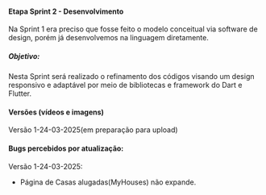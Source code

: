 #### Etapa Sprint 2 - Desenvolvimento

Na Sprint 1 era preciso que fosse feito o modelo conceitual via software de design, porém já desenvolvemos na linguagem diretamente.

##### Objetivo:

Nesta Sprint será realizado o refinamento dos códigos visando um design responsivo e adaptável por meio de bibliotecas e framework do Dart e Flutter.

#### Versões (vídeos e imagens)

Versão 1-24-03-2025(em preparação para upload)

#### Bugs percebidos por atualização:

Versão 1-24-03-2025:
   - Página de Casas alugadas(MyHouses) não expande.


